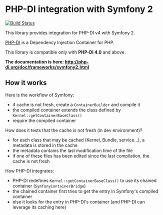 # PHP-DI integration with Symfony 2

[![Build Status](https://travis-ci.org/PHP-DI/Symfony2-Bridge.png?branch=master)](https://travis-ci.org/PHP-DI/Symfony2-Bridge)

This library provides integration for PHP-DI v4 with Symfony 2.

[PHP-DI](php-di.org) is a Dependency Injection Container for PHP.

This library is compatible only with **PHP-DI 4.0** and above.

**The documentation is here: http://php-di.org/doc/frameworks/symfony2.html**


## How it works

Here is the workflow of Symfony:

- if cache is not fresh, create a `ContainerBuilder` and compile it
- the compiled container extends the class defined by `Kernel::getContainerBaseClass()`
- require the compiled container

How does it tests that the cache is not fresh (in dev environment)?

- for each class that may be cached (Kernel, Bundle, service…), a metadata is stored in the cache
- the metadata contains the last modification time of the file
- if one of these files has been edited since the last compilation, the cache is not fresh

How PHP-DI integrates:

- PHP-DI redefines `Kernel::getContainerBaseClass()` to use its chained container (`SymfonyContainerBridge`)
- the chained container first tries to get the entry in Symfony's compiled container
- else it looks for the entry in PHP-DI's container (and PHP-DI can leverage its caching here)
